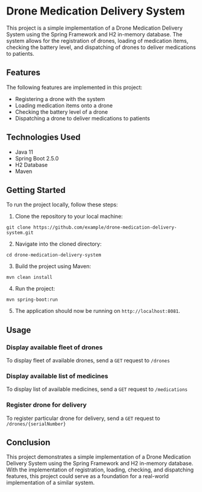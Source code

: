 # Drone Medication Delivery System

This project is a simple implementation of a Drone Medication Delivery System using the Spring Framework and H2
in-memory database. The system allows for the registration of drones, loading of medication items, checking the battery
level, and dispatching of drones to deliver medications to patients.

## Features

The following features are implemented in this project:

- Registering a drone with the system
- Loading medication items onto a drone
- Checking the battery level of a drone
- Dispatching a drone to deliver medications to patients

## Technologies Used

- Java 11
- Spring Boot 2.5.0
- H2 Database
- Maven

## Getting Started

To run the project locally, follow these steps:

1. Clone the repository to your local machine:

```
git clone https://github.com/example/drone-medication-delivery-system.git
```

2. Navigate into the cloned directory:

```
cd drone-medication-delivery-system
```

3. Build the project using Maven:

```
mvn clean install
```

4. Run the project:

```
mvn spring-boot:run
```

5. The application should now be running on `http://localhost:8081`.

## Usage

### Display available fleet of drones

To display fleet of available drones, send a `GET` request to `/drones`

### Display available list of medicines

To display list of available medicines, send a `GET` request to `/medications`

### Register drone for delivery

To register particular drone for delivery, send a `GET` request to `/drones/{serialNumber}`

## Conclusion

This project demonstrates a simple implementation of a Drone Medication Delivery System using the Spring Framework and
H2 in-memory database. With the implementation of registration, loading, checking, and dispatching features, this
project could serve as a foundation for a real-world implementation of a similar system.
